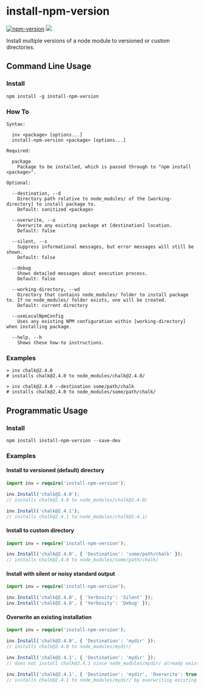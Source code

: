 # install-npm-version

[![npm-version][npm-version-badge]][npm-version-href]
![](https://github.com/scott-lin/install-npm-version/workflows/CI/badge.svg)

Install multiple versions of a node module to versioned or custom directories.

## Command Line Usage

### Install

```
npm install -g install-npm-version
```

### How To

```cli-usage
Syntax:

  inv <package> [options...]
  install-npm-version <package> [options...]

Required:

  package
    Package to be installed, which is passed through to "npm install <package>".

Optional:

  --destination, --d
    Directory path relative to node_modules/ of the [working-directory] to install package to.
    Default: sanitized <package>

  --overwrite, --o
    Overwrite any existing package at [destination] location.
    Default: false

  --silent, --s
    Suppress informational messages, but error messages will still be shown.
    Default: false

  --debug
    Shows detailed messages about execution process.
    Default: false

  --working-directory, --wd
    Directory that contains node_modules/ folder to install package to. If no node_modules/ folder exists, one will be created.
    Default: current directory

  --useLocalNpmConfig
    Uses any existing NPM configuration within [working-directory] when installing package.

  --help, --h
    Shows these how-to instructions.
```

### Examples

```examples
> inv chalk@2.4.0
# installs chalk@2.4.0 to node_modules/chalk@2.4.0/

> inv chalk@2.4.0 --destination some/path/chalk
# installs chalk@2.4.0 to node_modules/some/path/chalk/
```

## Programmatic Usage

### Install
```
npm install install-npm-version --save-dev
```

### Examples

#### Install to versioned (default) directory

```typescript
import inv = require('install-npm-version');

inv.Install('chalk@2.4.0');
// installs chalk@2.4.0 to node_modules/chalk@2.4.0/

inv.Install('chalk@2.4.1');
// installs chalk@2.4.1 to node_modules/chalk@2.4.1/
```

#### Install to custom directory

```typescript
import inv = require('install-npm-version');

inv.Install('chalk@2.4.0', { 'Destination': 'some/path/chalk' });
// installs chalk@2.4.0 to node_modules/some/path/chalk/
```

#### Install with silent or noisy standard output

```typescript
import inv = require('install-npm-version');

inv.Install('chalk@2.4.0', { 'Verbosity': 'Silent' });
inv.Install('chalk@2.4.0', { 'Verbosity': 'Debug' });
```

#### Overwrite an existing installation

```typescript
import inv = require('install-npm-version');

inv.Install('chalk@2.4.0', { 'Destination': 'mydir' });
// installs chalk@2.4.0 to node_modules/mydir/

inv.Install('chalk@2.4.1', { 'Destination': 'mydir' });
// does not install chalk@2.4.1 since node_modules/mydir/ already exists

inv.Install('chalk@2.4.1', { 'Destination': 'mydir', 'Overwrite': true });
// installs chalk@2.4.1 to node_modules/mydir/ by overwriting existing install
```

[npm-version-badge]: https://img.shields.io/npm/v/install-npm-version.svg?style=flat-square
[npm-version-href]: https://www.npmjs.com/package/install-npm-version
